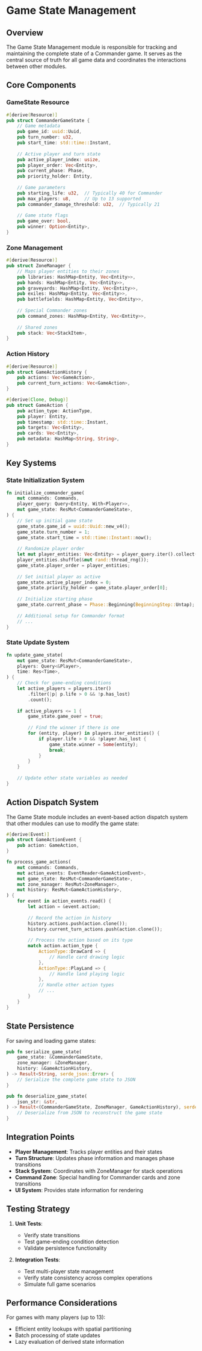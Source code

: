 # Game State Management

## Overview

The Game State Management module is responsible for tracking and maintaining the complete state of a Commander game. It serves as the central source of truth for all game data and coordinates the interactions between other modules.

## Core Components

### GameState Resource

```rust
#[derive(Resource)]
pub struct CommanderGameState {
    // Game metadata
    pub game_id: uuid::Uuid,
    pub turn_number: u32,
    pub start_time: std::time::Instant,
    
    // Active player and turn state
    pub active_player_index: usize,
    pub player_order: Vec<Entity>,
    pub current_phase: Phase,
    pub priority_holder: Entity,
    
    // Game parameters
    pub starting_life: u32,  // Typically 40 for Commander
    pub max_players: u8,     // Up to 13 supported
    pub commander_damage_threshold: u32,  // Typically 21
    
    // Game state flags
    pub game_over: bool,
    pub winner: Option<Entity>,
}
```

### Zone Management

```rust
#[derive(Resource)]
pub struct ZoneManager {
    // Maps player entities to their zones
    pub libraries: HashMap<Entity, Vec<Entity>>,
    pub hands: HashMap<Entity, Vec<Entity>>,
    pub graveyards: HashMap<Entity, Vec<Entity>>,
    pub exiles: HashMap<Entity, Vec<Entity>>,
    pub battlefields: HashMap<Entity, Vec<Entity>>,
    
    // Special Commander zones
    pub command_zones: HashMap<Entity, Vec<Entity>>,
    
    // Shared zones
    pub stack: Vec<StackItem>,
}
```

### Action History

```rust
#[derive(Resource)]
pub struct GameActionHistory {
    pub actions: Vec<GameAction>,
    pub current_turn_actions: Vec<GameAction>,
}

#[derive(Clone, Debug)]
pub struct GameAction {
    pub action_type: ActionType,
    pub player: Entity,
    pub timestamp: std::time::Instant,
    pub targets: Vec<Entity>,
    pub cards: Vec<Entity>,
    pub metadata: HashMap<String, String>,
}
```

## Key Systems

### State Initialization System

```rust
fn initialize_commander_game(
    mut commands: Commands,
    player_query: Query<Entity, With<Player>>,
    mut game_state: ResMut<CommanderGameState>,
) {
    // Set up initial game state
    game_state.game_id = uuid::Uuid::new_v4();
    game_state.turn_number = 1;
    game_state.start_time = std::time::Instant::now();
    
    // Randomize player order
    let mut player_entities: Vec<Entity> = player_query.iter().collect();
    player_entities.shuffle(&mut rand::thread_rng());
    game_state.player_order = player_entities;
    
    // Set initial player as active
    game_state.active_player_index = 0;
    game_state.priority_holder = game_state.player_order[0];
    
    // Initialize starting phase
    game_state.current_phase = Phase::Beginning(BeginningStep::Untap);
    
    // Additional setup for Commander format
    // ...
}
```

### State Update System

```rust
fn update_game_state(
    mut game_state: ResMut<CommanderGameState>,
    players: Query<&Player>,
    time: Res<Time>,
) {
    // Check for game-ending conditions
    let active_players = players.iter()
        .filter(|p| p.life > 0 && !p.has_lost)
        .count();
    
    if active_players <= 1 {
        game_state.game_over = true;
        
        // Find the winner if there is one
        for (entity, player) in players.iter_entities() {
            if player.life > 0 && !player.has_lost {
                game_state.winner = Some(entity);
                break;
            }
        }
    }
    
    // Update other state variables as needed
}
```

## Action Dispatch System

The Game State module includes an event-based action dispatch system that other modules can use to modify the game state:

```rust
#[derive(Event)]
pub struct GameActionEvent {
    pub action: GameAction,
}

fn process_game_actions(
    mut commands: Commands,
    mut action_events: EventReader<GameActionEvent>,
    mut game_state: ResMut<CommanderGameState>,
    mut zone_manager: ResMut<ZoneManager>,
    mut history: ResMut<GameActionHistory>,
) {
    for event in action_events.read() {
        let action = &event.action;
        
        // Record the action in history
        history.actions.push(action.clone());
        history.current_turn_actions.push(action.clone());
        
        // Process the action based on its type
        match action.action_type {
            ActionType::DrawCard => {
                // Handle card drawing logic
            },
            ActionType::PlayLand => {
                // Handle land playing logic
            },
            // Handle other action types
            // ...
        }
    }
}
```

## State Persistence

For saving and loading game states:

```rust
pub fn serialize_game_state(
    game_state: &CommanderGameState,
    zone_manager: &ZoneManager,
    history: &GameActionHistory,
) -> Result<String, serde_json::Error> {
    // Serialize the complete game state to JSON
}

pub fn deserialize_game_state(
    json_str: &str,
) -> Result<(CommanderGameState, ZoneManager, GameActionHistory), serde_json::Error> {
    // Deserialize from JSON to reconstruct the game state
}
```

## Integration Points

- **Player Management**: Tracks player entities and their states
- **Turn Structure**: Updates phase information and manages phase transitions
- **Stack System**: Coordinates with ZoneManager for stack operations
- **Command Zone**: Special handling for Commander cards and zone transitions
- **UI System**: Provides state information for rendering

## Testing Strategy

1. **Unit Tests**:
   - Verify state transitions
   - Test game-ending condition detection
   - Validate persistence functionality
   
2. **Integration Tests**:
   - Test multi-player state management
   - Verify state consistency across complex operations
   - Simulate full game scenarios

## Performance Considerations

For games with many players (up to 13):
- Efficient entity lookups with spatial partitioning
- Batch processing of state updates
- Lazy evaluation of derived state information 